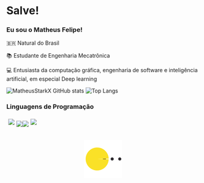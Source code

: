# Salve! 

### Eu sou o Matheus Felipe!

:brazil: Natural do Brasil 

:books: Estudante de Engenharia Mecatrônica 

:computer: Entusiasta da computação gráfica, engenharia de software e inteligência artificial, em especial Deep learning

![MatheusStarkX GitHub stats](https://github-readme-stats.vercel.app/api?username=MatheusStarkX&show_icons=true&theme=great-gatsby)
![Top Langs](https://github-readme-stats.vercel.app/api/top-langs/?username=MatheusStarkX&layout=compact&theme=great-gatsby)

### Linguagens de Programação

<img src="https://img.shields.io/badge/-C++-black?style=for-the-badge&logo=c%2B%2B&logoColor=gold" style="margin:5px" /><img src="http://img.shields.io/badge/-c-black?style=for-the-badge&logo=c&logoColor=gold" /><img src="https://img.shields.io/badge/-Python-black?style=for-the-badge&logo=python&logoColor=gold" /><img src="https://img.shields.io/badge/-MySQL-black?style=for-the-badge&logo=mysql&logoColor=gold" style="margin:5px" />

<div align="center">
	<br>
	<img src="https://raw.githubusercontent.com/Aniket965/Aniket965/master/pacman.svg?sanitize=true" width="100" height="100">
</div>

